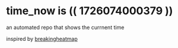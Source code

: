 # time_now is (( 1726074000379 ))

an automated repo that shows the currnent time

inspired by [breakingheatmap](https://github.com/breakingheatmap/breakingheatmap)
